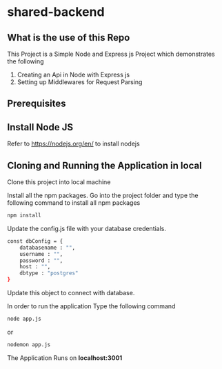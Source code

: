 # shared-backend

## What is the use of this Repo

This Project is a Simple Node and Express js Project which demonstrates the following
1. Creating an Api in Node with Express js
2. Setting up Middlewares for Request Parsing

## Prerequisites

## Install Node JS
Refer to https://nodejs.org/en/ to install nodejs

## Cloning and Running the Application in local

Clone this project into local machine

Install all the npm packages. Go into the project folder and type the following command to install all npm packages

```bash
npm install
```
Update the config.js file with your database credentials.
```bash 
const dbConfig = {
    databasename : "",
    username : "",
    password : "",
    host : "",
    dbtype : "postgres"
}
```
Update this object to connect with database.

In order to run the application Type the following command

```bash
node app.js
```
or
```bash
nodemon app.js
```

The Application Runs on **localhost:3001**